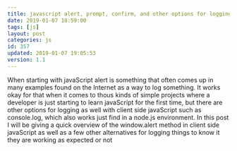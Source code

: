 ```yaml
---
title: javascript alert, prompt, confirm, and other options for logging
date: 2019-01-07 18:59:00
tags: [js]
layout: post
categories: js
id: 357
updated: 2019-01-07 19:05:53
version: 1.1
---
```


When starting with javaScript alert is something that often comes up in many examples found on the Internet as a way to log something. It works okay for that when it comes to thous kinds of simple projects where a developer is just starting to learn javaScript for the first time, but there are other options for logging as well with client side javaScript such as console.log, which also works just find in a node.js environment. In this post I will be giving a quick overview of the window.alert method in client side javaScript as well as a few other alternatives for logging things to know it they are working as expected or not

<!-- more -->

